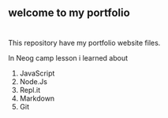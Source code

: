 ## welcome to my portfolio
#
This repository have my portfolio website files.

In Neog camp lesson i learned about

1. JavaScript
2. Node.Js
3. Repl.it
4. Markdown
5. Git
